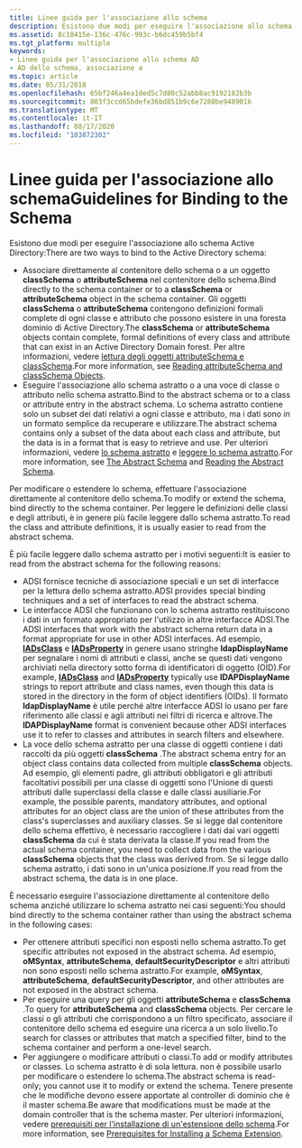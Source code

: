 ```yaml
---
title: Linee guida per l'associazione allo schema
description: Esistono due modi per eseguire l'associazione allo schema Active Directory associare direttamente al contenitore dello schema o a un oggetto classSchema o attributeSchema nel contenitore dello schema.
ms.assetid: 8c10415e-136c-476c-993c-b6dc459b5bf4
ms.tgt_platform: multiple
keywords:
- Linee guida per l'associazione allo schema AD
- AD dello schema, associazione a
ms.topic: article
ms.date: 05/31/2018
ms.openlocfilehash: 65bf246a4ea1ded5c7d80c52abb8ac9192182b3b
ms.sourcegitcommit: 803f3ccd65bdefe36bd851b9c6e7280be9489016
ms.translationtype: MT
ms.contentlocale: it-IT
ms.lasthandoff: 08/17/2020
ms.locfileid: "103872302"
---
```

# <a name="guidelines-for-binding-to-the-schema"></a><span data-ttu-id="cd693-105">Linee guida per l'associazione allo schema</span><span class="sxs-lookup"><span data-stu-id="cd693-105">Guidelines for Binding to the Schema</span></span>

<span data-ttu-id="cd693-106">Esistono due modi per eseguire l'associazione allo schema Active Directory:</span><span class="sxs-lookup"><span data-stu-id="cd693-106">There are two ways to bind to the Active Directory schema:</span></span>

-   <span data-ttu-id="cd693-107">Associare direttamente al contenitore dello schema o a un oggetto **classSchema** o **attributeSchema** nel contenitore dello schema.</span><span class="sxs-lookup"><span data-stu-id="cd693-107">Bind directly to the schema container or to a **classSchema** or **attributeSchema** object in the schema container.</span></span> <span data-ttu-id="cd693-108">Gli oggetti **classSchema** o **attributeSchema** contengono definizioni formali complete di ogni classe e attributo che possono esistere in una foresta dominio di Active Directory.</span><span class="sxs-lookup"><span data-stu-id="cd693-108">The **classSchema** or **attributeSchema** objects contain complete, formal definitions of every class and attribute that can exist in an Active Directory Domain forest.</span></span> <span data-ttu-id="cd693-109">Per altre informazioni, vedere [lettura degli oggetti attributeSchema e classSchema](reading-attributeschema-and-classschema-objects.md).</span><span class="sxs-lookup"><span data-stu-id="cd693-109">For more information, see [Reading attributeSchema and classSchema Objects](reading-attributeschema-and-classschema-objects.md).</span></span>
-   <span data-ttu-id="cd693-110">Eseguire l'associazione allo schema astratto o a una voce di classe o attributo nello schema astratto.</span><span class="sxs-lookup"><span data-stu-id="cd693-110">Bind to the abstract schema or to a class or attribute entry in the abstract schema.</span></span> <span data-ttu-id="cd693-111">Lo schema astratto contiene solo un subset dei dati relativi a ogni classe e attributo, ma i dati sono in un formato semplice da recuperare e utilizzare.</span><span class="sxs-lookup"><span data-stu-id="cd693-111">The abstract schema contains only a subset of the data about each class and attribute, but the data is in a format that is easy to retrieve and use.</span></span> <span data-ttu-id="cd693-112">Per ulteriori informazioni, vedere [lo schema astratto](the-abstract-schema.md) e [leggere lo schema astratto](reading-the-abstract-schema.md).</span><span class="sxs-lookup"><span data-stu-id="cd693-112">For more information, see [The Abstract Schema](the-abstract-schema.md) and [Reading the Abstract Schema](reading-the-abstract-schema.md).</span></span>

<span data-ttu-id="cd693-113">Per modificare o estendere lo schema, effettuare l'associazione direttamente al contenitore dello schema.</span><span class="sxs-lookup"><span data-stu-id="cd693-113">To modify or extend the schema, bind directly to the schema container.</span></span> <span data-ttu-id="cd693-114">Per leggere le definizioni delle classi e degli attributi, è in genere più facile leggere dallo schema astratto.</span><span class="sxs-lookup"><span data-stu-id="cd693-114">To read the class and attribute definitions, it is usually easier to read from the abstract schema.</span></span>

<span data-ttu-id="cd693-115">È più facile leggere dallo schema astratto per i motivi seguenti:</span><span class="sxs-lookup"><span data-stu-id="cd693-115">It is easier to read from the abstract schema for the following reasons:</span></span>

-   <span data-ttu-id="cd693-116">ADSI fornisce tecniche di associazione speciali e un set di interfacce per la lettura dello schema astratto.</span><span class="sxs-lookup"><span data-stu-id="cd693-116">ADSI provides special binding techniques and a set of interfaces to read the abstract schema.</span></span>
-   <span data-ttu-id="cd693-117">Le interfacce ADSI che funzionano con lo schema astratto restituiscono i dati in un formato appropriato per l'utilizzo in altre interfacce ADSI.</span><span class="sxs-lookup"><span data-stu-id="cd693-117">The ADSI interfaces that work with the abstract schema return data in a format appropriate for use in other ADSI interfaces.</span></span> <span data-ttu-id="cd693-118">Ad esempio, [**IADsClass**](/windows/desktop/api/iads/nn-iads-iadsclass) e [**IADsProperty**](/windows/desktop/api/iads/nn-iads-iadsproperty) in genere usano stringhe **ldapDisplayName** per segnalare i nomi di attributi e classi, anche se questi dati vengono archiviati nella directory sotto forma di identificatori di oggetto (OID).</span><span class="sxs-lookup"><span data-stu-id="cd693-118">For example, [**IADsClass**](/windows/desktop/api/iads/nn-iads-iadsclass) and [**IADsProperty**](/windows/desktop/api/iads/nn-iads-iadsproperty) typically use **lDAPDisplayName** strings to report attribute and class names, even though this data is stored in the directory in the form of object identifiers (OIDs).</span></span> <span data-ttu-id="cd693-119">Il formato **ldapDisplayName** è utile perché altre interfacce ADSI lo usano per fare riferimento alle classi e agli attributi nei filtri di ricerca e altrove.</span><span class="sxs-lookup"><span data-stu-id="cd693-119">The **lDAPDisplayName** format is convenient because other ADSI interfaces use it to refer to classes and attributes in search filters and elsewhere.</span></span>
-   <span data-ttu-id="cd693-120">La voce dello schema astratto per una classe di oggetti contiene i dati raccolti da più oggetti **classSchema** .</span><span class="sxs-lookup"><span data-stu-id="cd693-120">The abstract schema entry for an object class contains data collected from multiple **classSchema** objects.</span></span> <span data-ttu-id="cd693-121">Ad esempio, gli elementi padre, gli attributi obbligatori e gli attributi facoltativi possibili per una classe di oggetti sono l'Unione di questi attributi dalle superclassi della classe e dalle classi ausiliarie.</span><span class="sxs-lookup"><span data-stu-id="cd693-121">For example, the possible parents, mandatory attributes, and optional attributes for an object class are the union of these attributes from the class's superclasses and auxiliary classes.</span></span> <span data-ttu-id="cd693-122">Se si legge dal contenitore dello schema effettivo, è necessario raccogliere i dati dai vari oggetti **classSchema** da cui è stata derivata la classe.</span><span class="sxs-lookup"><span data-stu-id="cd693-122">If you read from the actual schema container, you need to collect data from the various **classSchema** objects that the class was derived from.</span></span> <span data-ttu-id="cd693-123">Se si legge dallo schema astratto, i dati sono in un'unica posizione.</span><span class="sxs-lookup"><span data-stu-id="cd693-123">If you read from the abstract schema, the data is in one place.</span></span>

<span data-ttu-id="cd693-124">È necessario eseguire l'associazione direttamente al contenitore dello schema anziché utilizzare lo schema astratto nei casi seguenti:</span><span class="sxs-lookup"><span data-stu-id="cd693-124">You should bind directly to the schema container rather than using the abstract schema in the following cases:</span></span>

-   <span data-ttu-id="cd693-125">Per ottenere attributi specifici non esposti nello schema astratto.</span><span class="sxs-lookup"><span data-stu-id="cd693-125">To get specific attributes not exposed in the abstract schema.</span></span> <span data-ttu-id="cd693-126">Ad esempio, **oMSyntax**, **attributeSchema**, **defaultSecurityDescriptor** e altri attributi non sono esposti nello schema astratto.</span><span class="sxs-lookup"><span data-stu-id="cd693-126">For example, **oMSyntax**, **attributeSchema**, **defaultSecurityDescriptor**, and other attributes are not exposed in the abstract schema.</span></span>
-   <span data-ttu-id="cd693-127">Per eseguire una query per gli oggetti **attributeSchema** e **classSchema** .</span><span class="sxs-lookup"><span data-stu-id="cd693-127">To query for **attributeSchema** and **classSchema** objects.</span></span> <span data-ttu-id="cd693-128">Per cercare le classi o gli attributi che corrispondono a un filtro specificato, associare il contenitore dello schema ed eseguire una ricerca a un solo livello.</span><span class="sxs-lookup"><span data-stu-id="cd693-128">To search for classes or attributes that match a specified filter, bind to the schema container and perform a one-level search.</span></span>
-   <span data-ttu-id="cd693-129">Per aggiungere o modificare attributi o classi.</span><span class="sxs-lookup"><span data-stu-id="cd693-129">To add or modify attributes or classes.</span></span> <span data-ttu-id="cd693-130">Lo schema astratto è di sola lettura. non è possibile usarlo per modificare o estendere lo schema.</span><span class="sxs-lookup"><span data-stu-id="cd693-130">The abstract schema is read-only; you cannot use it to modify or extend the schema.</span></span> <span data-ttu-id="cd693-131">Tenere presente che le modifiche devono essere apportate al controller di dominio che è il master schema.</span><span class="sxs-lookup"><span data-stu-id="cd693-131">Be aware that modifications must be made at the domain controller that is the schema master.</span></span> <span data-ttu-id="cd693-132">Per ulteriori informazioni, vedere [prerequisiti per l'installazione di un'estensione dello schema](prerequisites-for-installing-a-schema-extension.md).</span><span class="sxs-lookup"><span data-stu-id="cd693-132">For more information, see [Prerequisites for Installing a Schema Extension](prerequisites-for-installing-a-schema-extension.md).</span></span>

 

 